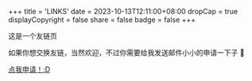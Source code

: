 +++
title = 'LINKS'
date = 2023-10-13T12:11:00+08:00
dropCap = true
displayCopyright = false
share = false
badge = false
+++

这是一个友链页


如果你想交换友链，当然欢迎，不过你需要给我发送邮件小小的申请一下子 🥰

[点我申请！:D](mailto:cool.panjianhao@gmail.com)



